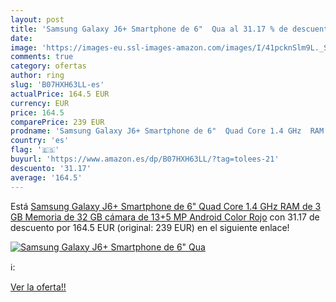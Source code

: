 ```yaml
---
layout: post
title: 'Samsung Galaxy J6+ Smartphone de 6"  Qua al 31.17 % de descuento'
date: 
image: 'https://images-eu.ssl-images-amazon.com/images/I/41pcknSlm9L._SL200_.jpg'
comments: true
category: ofertas
author: ring
slug: 'B07HXH63LL-es'
actualPrice: 164.5 EUR
currency: EUR
price: 164.5
comparePrice: 239 EUR
prodname: 'Samsung Galaxy J6+ Smartphone de 6"  Quad Core 1.4 GHz  RAM de 3 GB  Memoria de 32 GB  cámara de 13+5 MP  Android  Color Rojo'
country: 'es'
flag: '🇪🇸'
buyurl: 'https://www.amazon.es/dp/B07HXH63LL/?tag=tolees-21'
descuento: '31.17'
average: '164.5'
---
```


Está [Samsung Galaxy J6+ Smartphone de 6"  Quad Core 1.4 GHz  RAM de 3 GB  Memoria de 32 GB  cámara de 13+5 MP  Android  Color Rojo](https://www.amazon.es/dp/B07HXH63LL/?tag=tolees-21) con 31.17 de descuento por 164.5 EUR (original: 239 EUR) en el siguiente enlace!

[![Samsung Galaxy J6+ Smartphone de 6"  Qua](https://images-eu.ssl-images-amazon.com/images/I/41pcknSlm9L._SL200_.jpg)](https://www.amazon.es/dp/B07HXH63LL/?tag=tolees-21)

ℹ️:


[Ver la oferta!!](https://www.amazon.es/dp/B07HXH63LL/?tag=tolees-21)

